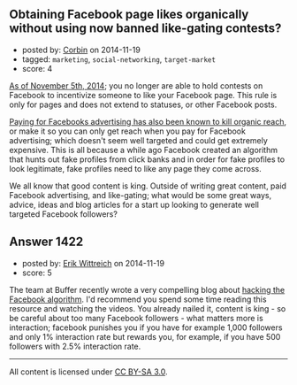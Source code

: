 ## Obtaining Facebook page likes organically without using now banned like-gating contests?

- posted by: [Corbin](https://stackexchange.com/users/5129216/corbin) on 2014-11-19
- tagged: `marketing`, `social-networking`, `target-market`
- score: 4

[As of November 5th, 2014](https://developers.facebook.com/blog/post/2014/08/07/Graph-API-v2.1/); you no longer are able to hold contests on Facebook to incentivize someone to like your Facebook page. This rule is only for pages and does not extend to statuses, or other Facebook posts.

[Paying for Facebooks advertising has also been known to kill organic reach](https://www.youtube.com/watch?v=oVfHeWTKjag), or make it so you can only get reach when you pay for Facebook advertising; which doesn't seem well targeted and could get extremely expensive. This is all because a while ago Facebook created an algorithm that hunts out fake profiles from click banks and in order for fake profiles to look legitimate, fake profiles need to like any page they come across. 

We all know that good content is king. Outside of writing great content, paid Facebook advertising, and like-gating; what would be some great ways, advice, ideas and blog articles for a start up looking to generate well targeted Facebook followers? 




## Answer 1422

- posted by: [Erik Wittreich](https://stackexchange.com/users/5359622/erik-wittreich) on 2014-11-19
- score: 5

<p>The team at Buffer recently wrote a very compelling blog about <a href="https://blog.bufferapp.com/facebook-news-feed-algorithm" rel="nofollow">hacking the Facebook algorithm</a>.  I'd recommend you spend some time reading this resource and watching the videos.  You already nailed it, content is king - so be careful about too many Facebook followers - what matters more is interaction; facebook punishes you if you have for example 1,000 followers and only 1% interaction rate but rewards you, for example, if you have 500 followers with 2.5% interaction rate.</p>




---

All content is licensed under [CC BY-SA 3.0](https://creativecommons.org/licenses/by-sa/3.0/).
